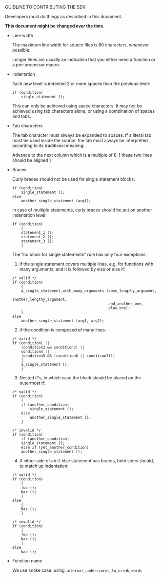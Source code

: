 GUIDLINE TO CONTRIBUTING THE SDK

Developers must do things as described in this document.

**This document might be changed over the time**.

+ Line width

    The maximum line width for source files is 80 characters, whenever possible.
    
    Longer lines are usually an indication that you either need a function
or a pre-processor macro.

+ Indentation

    Each new level is indented 2 or more spaces than the previous level:

    ```
    if (condition)
        single_statement ();
    ```

    
    This can only be achieved using space characters. It may not be achieved using tab characters alone, or using a combination of spaces and tabs.
+ Tab characters

    The tab character must always be expanded to spaces. If a literal
tab must be used inside the source, the tab must always be interpreted
according to its traditional meaning:

	Advance to the next column which is a multiple of 8.
        [ these two lines should be aligned ]
+ Braces

    Curly braces should not be used for single statement blocks:
    ```
    if (condition)
        single_statement ();
    else
        another_single_statement (arg1);
    ```
    In case of multiple statements, curly braces should be put on another
    indentation level:
    ```
    if (condition)
        {
        statement_1 ();
        statement_2 ();
        statement_3 ();
        }
    ```
    The "no block for single statements" rule has only four exceptions:

    1.  if the single statement covers multiple lines, e.g. for functions with many arguments, and it is followed by else or else if:
    ```
    /* valid */
    if (condition)
        {
        a_single_statement_with_many_arguments (some_lengthy_argument,
                                                another_lengthy_argument,
                                                and_another_one,
                                                plus_one);
        }
    else
        another_single_statement (arg1, arg2);
    ```
    2.  if the condition is composed of many lines:
    ```
    /* valid */
    if (condition1 ||
        (condition2 && condition3) ||
        condition4 ||
        (condition5 && (condition6 || condition7)))
        {
        a_single_statement ();
        }
    ```
    3.  Nested if's, in which case the block should be placed on the
        outermost if:
    ```
    /* valid */
    if (condition)
        {
        if (another_condition)
            single_statement ();
        else
            another_single_statement ();
        }
    ```
    ```
    /* invalid */
    if (condition)
        if (another_condition)
        single_statement ();
        else if (yet_another_condition)
        another_single_statement ();
    ```
    4.  If either side of an if-else statement has braces, both sides
        should, to match up indentation:
    ```
    /* valid */
    if (condition)
        {
        foo ();
        bar ();
        }
    else
        {
        baz ();
        }
    ```
    ```
    /* invalid */
    if (condition)
        {
        foo ();
        bar ();
        }
    else
        baz ();
    ```

+ Function name

    We use snake case: using `internal_underscores_to_break_words`

